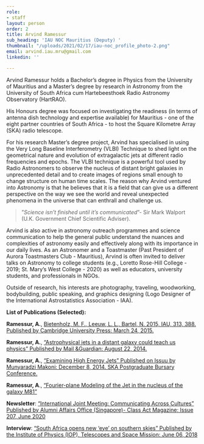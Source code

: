 ```yaml
---
role:
- staff
layout: person
order: 2
title: Arvind Ramessur
sub_heading: 'IAU NOC Mauritius (Deputy) '
thumbnail: "/uploads/2021/02/17/iau-noc_profile_photo-2.png"
email: arvind.iau.mru@gmail.com
linkedin: ''

---
```

Arvind Ramessur holds a Bachelor’s degree in Physics from the University of Mauritius and a Master’s degree by research in Astronomy from the University of South Africa cum Hartebeesthoek Radio Astronomy Observatory (HartRAO).

His Honours degree was focused on investigating the readiness (in terms of antenna dish technology and expertise available) for Mauritius - one of the eight partner countries of South Africa - to host the Square Kilometre Array (SKA) radio telescope.

For his research Master’s degree project, Arvind has specialised in using the Very Long Baseline Interferometry (VLBI) Technique to shed light on the geometrical nature and evolution of extragalactic jets at different radio frequencies and epochs. The VLBI technique is a powerful tool used by Radio Astronomers to observe the nucleus of distant bright galaxies in unprecedented detail and to create images of regions small enough to change structure on human time scales. The reason why Arvind ventured into Astronomy is that he believes that it is a field that can give us a different perspective on the way we see the world and reveal unexpected phenomena in the universe that can enthrall and challenge us.

> ”_Science isn’t finished until it’s communicated_”- Sir Mark Walport (U.K. Government Chief Scientific Adviser).

Arvind is also active in astronomy outreach programmes and science communication to help the general public understand the nuances and complexities of astronomy easily and effectively along with its importance in our daily lives. As an Astronomer and a Toastmaster (Past President of Aurora Toastmasters Club - Mauritius), Arvind is often invited to deliver talks on Astronomy to college students (e.g., Loretto Rose-Hill College - 2019; St. Mary’s West College - 2020) as well as educators, university students, and professionals in NGOs.

Outside of research, his interests are photography, traveling, woodworking, bodybuilding, public speaking, and graphics designing (Logo Designer of the International Astrostatistics Association - IAA).

**List of Publications (Selected):**

**Ramessur, A.**, [Bietenholz, M. F., Leeuw, L. L., Bartel, N. 2015, IAU, 313, 388. Published by Cambridge University
Press: March 24, 2015. ](https://doi.org/10.1017/S1743921315002562)

**Ramessur, A.**, [“Astrophysical jets in a distant galaxy could teach us physics” Published by Mail &Guardian: August 22, 2014. ](https://mg.co.za/article/2014-08-18-astrophysical-jets-in-distant-galaxy-could-teach-us-physics)

**Ramessur, A.**, [“Examining High Energy Jets” Published on Issuu by Munyaradzi Makoni: December 8, 2014. SKA
Postgraduate Bursary Conference.](https://issuu.com/wheatlands/docs/ska_digital) 

**Ramessur, A**., [“Fourier-plane Modeling of the Jet in the nucleus of the galaxy M81”](http://hdl.handle.net/10500/23817)

**Newsletter**: [“International Joint Meeting: Communicating Across Cultures” Published by Alumni Affairs Office (Singapore)- Class Act Magazine; Issue 207, June 2020](http://enewsletter.ntu.edu.sg/classact/Jun20/Pages/an60.aspx)

**Interview**: [“South Africa opens new ‘eye’ on southern skies” Published by the Institute of Physics (IOP), Telescopes and Space Mission: June 06, 2018](https://tinyurl.com/ioppublications)